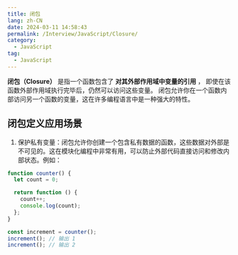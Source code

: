 ```yaml
---
title: 闭包
lang: zh-CN
date: 2024-03-11 14:58:43
permalink: /Interview/JavaScript/Closure/
category:
  - JavaScript
tag:
  - JavaScript
---
```


**闭包（Closure）** 是指一个函数包含了 **对其外部作用域中变量的引用** ，
即使在该函数外部作用域执行完毕后，仍然可以访问这些变量。
闭包允许你在一个函数内部访问另一个函数的变量，这在许多编程语言中是一种强大的特性。

## 闭包定义应用场景

1. 保护私有变量：闭包允许你创建一个包含私有数据的函数，这些数据对外部是不可见的。这在模块化编程中非常有用，可以防止外部代码直接访问和修改内部状态。例如：

```js
function counter() {
  let count = 0;

  return function () {
    count++;
    console.log(count);
  };
}

const increment = counter();
increment(); // 输出 1
increment(); // 输出 2
```















